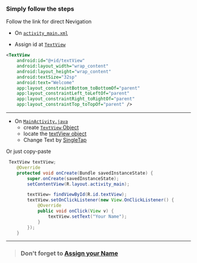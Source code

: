 
### Simply follow the steps
Follow the link for direct Nevigation
- On [`activity_main.xml`](activity_main.xml)

- Assign id at [`TextView`](./MainActivity.java#L10) 
  
```xml
<TextView
    android:id="@+id/textView"
    android:layout_width="wrap_content"
    android:layout_height="wrap_content"
    android:textSize="32sp"
    android:text="Welcome"
    app:layout_constraintBottom_toBottomOf="parent"
    app:layout_constraintLeft_toLeftOf="parent"
    app:layout_constraintRight_toRightOf="parent"
    app:layout_constraintTop_toTopOf="parent" />
```
  ----
- On [`MainActivity.java`](./MainActivity.java)
   -  create [`TextView` Object ](./MainActivity.java#L11)
   - locate the [textView object](./MainActivity.java#L17)
   - Change Text by [SingleTap](./MainActivity.java#L18-L23)

Or just copy-paste

```java
 TextView textView;
    @Override
    protected void onCreate(Bundle savedInstanceState) {
        super.onCreate(savedInstanceState);
        setContentView(R.layout.activity_main);

        textView= findViewById(R.id.textView);
        textView.setOnClickListener(new View.OnClickListener() {
            @Override
            public void onClick(View v) {
                textView.setText("Your Name");
            }
        });
    }
```

-------

>### Don't forget to [Assign your Name](./MainActivity.java#L21)

